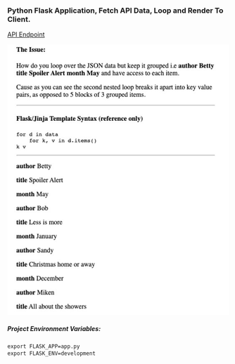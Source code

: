 ### Python Flask Application, Fetch API Data, Loop and Render To Client.

[API Endpoint](https://partnull.github.io/flask/api.json)

![Preview](https://github.com/partnull/flask/blob/master/preview.jpg)

##### Project Environment Variables:
```shell
export FLASK_APP=app.py
export FLASK_ENV=development
```
